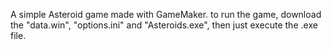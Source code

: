 A simple Asteroid game made with GameMaker.
to run the game, download the "data.win", "options.ini" and "Asteroids.exe", then just execute the .exe file.
